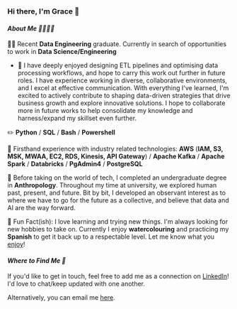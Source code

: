 ### **Hi there, I'm Grace 👋**

#### *About Me 👩🏻‍💻✨*

👨‍🏫 Recent **Data Engineering** graduate. Currently in search of opportunities to work in **Data Science/Engineering**
- 💭 I have deeply enjoyed designing ETL pipelines and optimising data processing workflows, and hope to carry this work out further in future roles. I have experience working in diverse, collaborative environments, and I excel at effective communication. With everything I've learned, I'm excited to actively contribute to shaping data-driven strategies that drive business growth and explore innovative solutions. I hope to collaborate more in future works to help consolidate my knowledge and harness/expand my skillset even further.

✏️ **Python** / **SQL** / **Bash** / **Powershell**

🔧 Firsthand experience with industry related technologies: **AWS** (**IAM, S3, MSK, MWAA, EC2, RDS, Kinesis, API Gateway**) / **Apache Kafka** / **Apache Spark** / **Databricks** / **PgAdmin4** / **PostgreSQL**

🗿 Before taking on the world of tech, I completed an undergraduate degree in **Anthropology**. Throughout my time at university, we explored human past, present, and future. Bit by bit, I developed an observant interest as to where we have to go for the future as a collective, and believe that data and AI are the way forward. 

🎉 Fun Fact(ish): I love learning and trying new things. I'm always looking for new hobbies to take on. Currently I enjoy **watercolouring** and practicing my **Spanish** to get it back up to a respectable level. Let me know what you [enjoy](https://7mlgkmm0bfd.typeform.com/to/WgFopfp6)!


#### *Where to Find Me 🔭*

If you'd like to get in touch, feel free to add me as a connection on [LinkedIn](https://www.linkedin.com/in/grace-h-wright/)! I'd love to chat/keep updated with one another.

Alternatively, you can email me [here](mailto:gracehwright@outlook.com). 


<!--
**grxcewrxght/grxcewrxght** is a ✨ _special_ ✨ repository because its `README.md` (this file) appears on your GitHub profile.



- 🔭 I’m currently working on ...
- 🌱 I’m currently learning ...
- 👯 I’m looking to collaborate on ...
- 🤔 I’m looking for help with ...
- 💬 Ask me about ...
- 📫 How to reach me: ...
- 😄 Pronouns: ...
- ⚡ Fun fact: ...
-->
